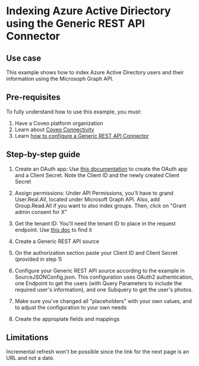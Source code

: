 # Indexing Azure Active Diriectory using the Generic REST API Connector

## Use case
This example shows how to index Azure Active Directory users and their information using the Microsoph Graph API.

## Pre-requisites
To fully understand how to use this example, you must:
1. Have a Coveo platform organization
2. Learn about [Coveo Connectivity](https://docs.coveo.com/en/1702/cloud-v2-administrators/add-or-edit-a-source-using-one-of-the-available-connectors)
3. Learn [how to configure a Generic REST API Connector](https://docs.coveo.com/en/1896/cloud-v2-administrators/add-or-edit-a-generic-rest-api-source)

## Step-by-step guide
1. Create an OAuth app: Use [this documentation](https://docs.microsoft.com/en-us/azure/active-directory/develop/quickstart-register-app) to create the OAuth app and a Client Secret. Note the Client ID and the newly created Client Secret
2. Assign permissions: Under API Permissions, you'll have to grand User.Real.All, located under Microsoft Graph API. Also, add Group.Read.All if you want to also index groups. Then, click on "Grant admin consent for X"
3. Get the tenant ID: You'll need the tenant ID to place in the request endpoint. Use [this doc](https://o365hq.com/faq/how-to-find-your-office-365-tenant-id) to find it

4. Create a Generic REST API source
5. On the authorization section paste your Client ID and Client Secret (provided in step 1)
6. Configure your Generic REST API source according to the example in SourceJSONConfig.json. This configuration uses OAuth2 authentication, one Endpoint to get the users (with Query Parameters to include the required user's information), and one Subquery to get the user's photos. 
7. Make sure you've changed all "placeholders" with your own values, and to adjust the configuration to your own needs
8. Create the appropiate fields and mappings

## Limitations
Incremental refresh won't be possible since the link for the next page is an URL and not a date.